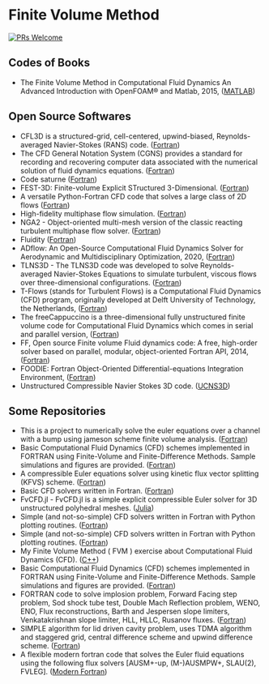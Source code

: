 # Finite Volume Method

[![PRs Welcome](https://img.shields.io/badge/PRs-welcome-brightgreen.svg?style=flat-square)](http://makeapullrequest.com)

## Codes of Books
* The Finite Volume Method in Computational Fluid Dynamics An Advanced Introduction with OpenFOAM® and Matlab, 2015, ([MATLAB](https://github.com/mhamadAlloush/uFVM))

## Open Source Softwares
* CFL3D is a structured-grid, cell-centered, upwind-biased, Reynolds-averaged Navier-Stokes (RANS) code. ([Fortran](https://github.com/nasa/CFL3D))
* The CFD General Notation System (CGNS) provides a standard for recording and recovering computer data associated with the numerical solution of fluid dynamics equations. ([Fortran](https://github.com/CGNS/CGNS))
* Code saturne ([Fortran](https://github.com/code-saturne/code_saturne))
* FEST-3D: Finite-volume Explicit STructured 3-Dimensional. ([Fortran](https://github.com/FEST3D/FEST-3D))
* A versatile Python-Fortran CFD code that solves a large class of 2D flows ([Fortran](https://github.com/pvthinker/Fluid2d))
* High-fidelity multiphase flow simulation. ([Fortran](https://github.com/MFlowCode/MFC))
* NGA2 -  Object-oriented multi-mesh version of the classic reacting turbulent multiphase flow solver. ([Fortran](https://github.com/desjardi/NGA2))
* Fluidity ([Fortran](https://github.com/FluidityProject/fluidity))
* ADflow: An Open-Source Computational Fluid Dynamics Solver for Aerodynamic and Multidisciplinary Optimization, 2020, ([Fortran](https://github.com/mdolab/adflow))
* TLNS3D - The TLNS3D code was developed to solve Reynolds-averaged Navier-Stokes Equations to simulate turbulent, viscous flows over three-dimensional configurations. ([Fortran](https://github.com/nasa/TLNS3D))
* T-Flows (stands for Turbulent Flows) is a Computational Fluid Dynamics (CFD) program, originally developed at Delft University of Technology, the Netherlands, ([Fortran](https://github.com/DelNov/T-Flows))
* The freeCappuccino is a three-dimensional fully unstructured finite volume code for Computational Fluid Dynamics which comes in serial and parallel version, ([Fortran](https://github.com/nikola-m/freeCappuccino))
* FF, Open source Finite volume Fluid dynamics code: A free, high-order solver based on parallel, modular, object-oriented Fortran API, 2014, ([Fortran](https://github.com/szaghi/OFF))
* FOODIE: Fortran Object-Oriented Differential-equations Integration Environment, ([Fortran](https://github.com/Fortran-FOSS-Programmers/FOODIE))
* Unstructured Compressible Navier Stokes 3D code. ([UCNS3D](https://github.com/ucns3d-team/UCNS3D))

## Some Repositories
* This is a project to numerically solve the euler equations over a channel with a bump using jameson scheme finite volume analysis. ([Fortran](https://github.com/NoahLopezGit/2DEulerSolver))
* Basic Computational Fluid Dynamics (CFD) schemes implemented in FORTRAN using Finite-Volume and Finite-Difference Methods. Sample simulations and figures are provided. ([Fortran](https://github.com/brli3/CFD))
* A compressible Euler equations solver using kinetic flux vector splitting (KFVS) scheme. ([Fortran](https://github.com/truongd8593/euler2D-kfvs-Fortran2003))
* Basic CFD solvers written in Fortran. ([Fortran](https://github.com/corygoates/Flow81)) 
* FvCFD.jl - FvCFD.jl is a simple explicit compressible Euler solver for 3D unstructured polyhedral meshes. ([Julia](https://github.com/henrystoldt/FvCFD.jl))
* Simple (and not-so-simple) CFD solvers written in Fortran with Python plotting routines. ([Fortran](https://github.com/JOThurgood/SimpleCFD))
* Simple (and not-so-simple) CFD solvers written in Fortran with Python plotting routines. ([Fortran](https://github.com/JOThurgood/SimpleCFD))
* My Finite Volume Method ( FVM ) exercise about Computational Fluid Dynamics (CFD). ([C++](https://github.com/Jeff-Hugh/FVM-exercise))
* Basic Computational Fluid Dynamics (CFD) schemes implemented in FORTRAN using Finite-Volume and Finite-Difference Methods. Sample simulations and figures are provided. ([Fortran](https://github.com/brli3/CFD))
* FORTRAN code to solve implosion problem, Forward Facing step problem, Sod shock tube test, Double Mach Reflection problem, WENO, ENO, Flux reconstructions, Barth and Jespersen slope limiters, Venkatakrishnan slope limiter, HLL, HLLC, Rusanov fluxes. ([Fortran](https://github.com/sachinbhoi29/Compressible-flows-CFD-code-))
* SIMPLE algorithm for lid driven cavity problem, uses TDMA algorithm and staggered grid, central difference scheme and upwind difference scheme. ([Fortran](https://github.com/sachinbhoi29/SIMPLE-TDMA-Algorithm-CFD))
* A flexible modern fortran code that solves the Euler fluid equations using the following flux solvers [AUSM+-up, (M-)AUSMPW+, SLAU(2), FVLEG]. ([Modern Fortran](https://github.com/smillerc/cato))



